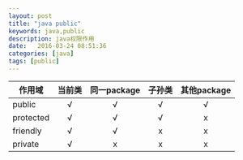 ```yaml
--- 
layout: post
title: "java public"
keywords: java,public
description: java权限作用
date:   2016-03-24 08:51:36
categories: [java]
tags: [public]
---
```



|作用域|当前类|同一package|子孙类|其他package |
|---|:---:|:---:|:---:|:---:|
|public|√|√|√|√|
|protected|√|√|√|x|
|friendly|√|√|x|x|
|private|√|x|x|x|

<!-- more -->
